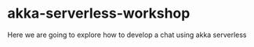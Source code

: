 # akka-serverless-workshop
Here we are going to explore how to develop a chat using akka serverless
